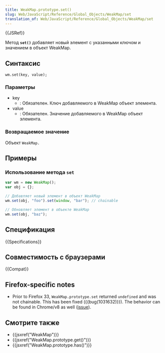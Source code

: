 ```yaml
---
title: WeakMap.prototype.set()
slug: Web/JavaScript/Reference/Global_Objects/WeakMap/set
translation_of: Web/JavaScript/Reference/Global_Objects/WeakMap/set
---
```

{{JSRef}}

Метод **`set()`** добавляет новый элемент с указанными ключом и значением в объект WeakMap.

## Синтаксис

```
wm.set(key, value);
```

### Параметры

- key
  - : Обязателен. Ключ добавляемого в WeakMap объект элемента.
- value
  - : Обязателен. Значение добавляемого в WeakMap объект элемента.

### Возвращаемое значение

Объект `WeakMap.`

## Примеры

### Использование метода `set`

```js
var wm = new WeakMap();
var obj = {};

// Добавляет новый элемент в объект WeakMap
wm.set(obj, "foo").set(window, "bar"); // chainable

// Обновляет элемент в объекте WeakMap
wm.set(obj, "baz");
```

## Спецификация

{{Specifications}}

## Совместимость с браузерами

{{Compat}}

## Firefox-specific notes

- Prior to Firefox 33, `WeakMap.prototype.set` returned `undefined` and was not chainable. This has been fixed ({{bug(1031632)}}). The behavior can be found in Chrome/v8 as well ([issue](https://code.google.com/p/v8/issues/detail?id=3410)).

## Смотрите также

- {{jsxref("WeakMap")}}
- {{jsxref("WeakMap.prototype.get()")}}
- {{jsxref("WeakMap.prototype.has()")}}
